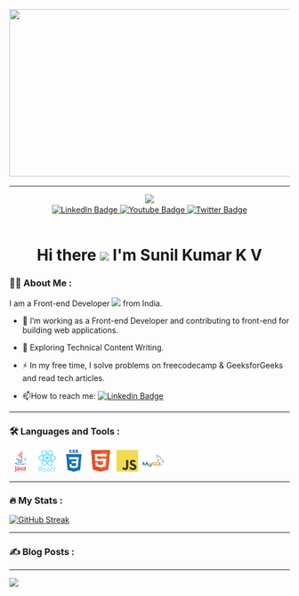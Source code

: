 
<!--
**Sunil-Kumar-KV/Sunil-Kumar-KV** is a ✨ _special_ ✨ repository because its `README.md` (this file) appears on your GitHub profile.

Here are some ideas to get you started:

- 🔭 I’m currently working on ...
- 🌱 I’m currently learning ...
- 👯 I’m looking to collaborate on ...
- 🤔 I’m looking for help with ...
- 💬 Ask me about ...
- 📫 How to reach me: ...
- 😄 Pronouns: ...
- ⚡ Fun fact: ...
-->
<div id="header" align="center">
<div align="center">
  <img src="https://media.giphy.com/media/dWesBcTLavkZuG35MI/giphy.gif" width="600" height="300"/>
</div>
  
  ---
  <!-- Login Page -->
  <div>
  <img  src="https://media.giphy.com/media/v1.Y2lkPTc5MGI3NjExYTU1YTgwMjE4ZDEyNDI1Mzg1NWIyZTA4Nzk5OTRmZjc2NGM4YzMwMCZjdD1z/M9gbBd9nbDrOTu1Mqx/giphy.gif" width="100" />
</div>

<div id="badges">
  <a href="https://www.linkedin.com/in/sunilkumarkv44/">
    <img src="https://img.shields.io/badge/LinkedIn-blue?style=for-the-badge&logo=linkedin&logoColor=white" alt="LinkedIn Badge"/>
  </a>
  <a href="https://www.youtube.com/channel/UCrjiEkmPLDOZJb7of0o1rVA">
    <img src="https://img.shields.io/badge/YouTube-red?style=for-the-badge&logo=youtube&logoColor=white" alt="Youtube Badge"/>
  </a>
  <a href="https://twitter.com/Sunil_KVB">
    <img src="https://img.shields.io/badge/Twitter-blue?style=for-the-badge&logo=twitter&logoColor=white" alt="Twitter Badge"/>
  </a>
</div>

<div id="badges">
<img src="https://komarev.com/ghpvc/?username=Sunil-Kumar-KV&style=flat-square&color=blue" alt=""/>
</div>

<h1>
  Hi there 
  <img src="https://media.giphy.com/media/hvRJCLFzcasrR4ia7z/giphy.gif" width="30px"/>
  I'm Sunil Kumar K V
</h1>
</div>

### :man_technologist: About Me :
I am a Front-end Developer <img src="https://media.giphy.com/media/WUlplcMpOCEmTGBtBW/giphy.gif" width="30"> from India.

- :telescope: I’m working as a Front-end Developer and contributing to front-end for building web applications.

- :seedling: Exploring Technical Content Writing.

- :zap: In my free time, I solve problems on freecodecamp & GeeksforGeeks and read tech articles.

- :mailbox:How to reach me: [![Linkedin Badge](https://img.shields.io/badge/-SunilKumarKV-blue?style=flat&logo=Linkedin&logoColor=white)](https://www.linkedin.com/in/sunilkumarkv44/)

---

### :hammer_and_wrench: Languages and Tools :
<div>
  <img src="https://github.com/devicons/devicon/blob/master/icons/java/java-original-wordmark.svg" title="Java" alt="Java" width="40" height="40"/>&nbsp;
  <img src="https://github.com/devicons/devicon/blob/master/icons/react/react-original-wordmark.svg" title="React" alt="React" width="40" height="40"/>&nbsp;
  <img src="https://github.com/devicons/devicon/blob/master/icons/css3/css3-plain-wordmark.svg"  title="CSS3" alt="CSS" width="40" height="40"/>&nbsp;
  <img src="https://github.com/devicons/devicon/blob/master/icons/html5/html5-original.svg" title="HTML5" alt="HTML" width="40" height="40"/>&nbsp;
  <img src="https://github.com/devicons/devicon/blob/master/icons/javascript/javascript-original.svg" title="JavaScript" alt="JavaScript" width="40" height="40"/>&nbsp;
  <img src="https://github.com/devicons/devicon/blob/master/icons/mysql/mysql-original-wordmark.svg" title="MySQL"  alt="MySQL" width="40" height="40"/>&nbsp;
 </div>

---

### :fire: My Stats :

[![GitHub Streak](http://github-readme-streak-stats.herokuapp.com?user=Sunil-Kumar-KV&theme=dark&background=000000)](https://git.io/streak-stats)

---

### :writing_hand: Blog Posts :

---
[![](https://visitcount.itsvg.in/api?id=Sunil-Kumar-KV&icon=0&color=0)](https://visitcount.itsvg.in)
